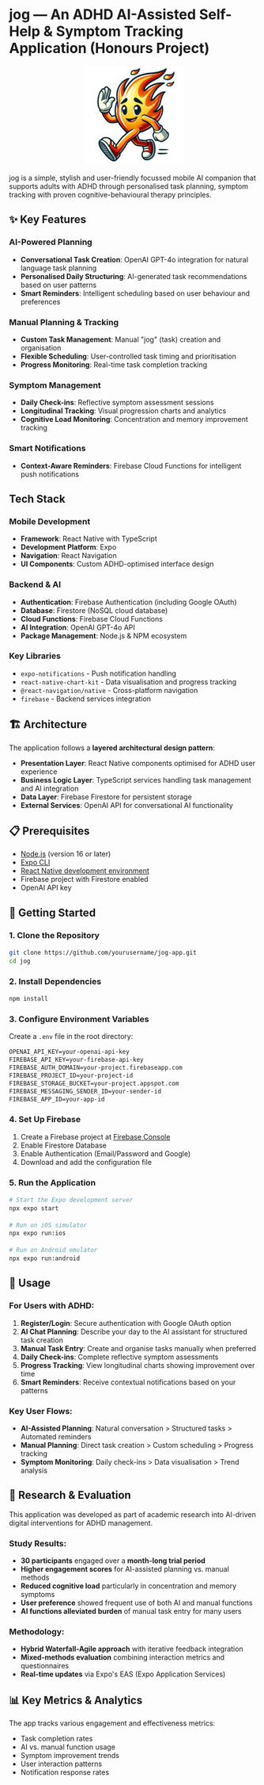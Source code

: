 # jog — An ADHD AI-Assisted Self-Help & Symptom Tracking Application (Honours Project)

<div align ="center">
 <img src="app/assets/images/jog-mascot.png" alt = "jog Logo" width="200">
</div>


jog is a simple, stylish and user-friendly focussed mobile AI companion that supports adults with ADHD through personalised task planning, symptom tracking with proven cognitive-behavioural therapy principles.

## ✨ Key Features

### AI-Powered Planning
- **Conversational Task Creation**: OpenAI GPT-4o integration for natural language task planning
- **Personalised Daily Structuring**: AI-generated task recommendations based on user patterns
- **Smart Reminders**: Intelligent scheduling based on user behaviour and preferences

### Manual Planning & Tracking
- **Custom Task Management**: Manual "jog" (task) creation and organisation
- **Flexible Scheduling**: User-controlled task timing and prioritisation
- **Progress Monitoring**: Real-time task completion tracking

### Symptom Management
- **Daily Check-ins**: Reflective symptom assessment sessions
- **Longitudinal Tracking**: Visual progression charts and analytics
- **Cognitive Load Monitoring**: Concentration and memory improvement tracking

### Smart Notifications
- **Context-Aware Reminders**: Firebase Cloud Functions for intelligent push notifications

## Tech Stack

### Mobile Development
- **Framework**: React Native with TypeScript
- **Development Platform**: Expo
- **Navigation**: React Navigation
- **UI Components**: Custom ADHD-optimised interface design

### Backend & AI
- **Authentication**: Firebase Authentication (including Google OAuth)
- **Database**: Firestore (NoSQL cloud database)
- **Cloud Functions**: Firebase Cloud Functions
- **AI Integration**: OpenAI GPT-4o API
- **Package Management**: Node.js & NPM ecosystem

### Key Libraries
- `expo-notifications` - Push notification handling
- `react-native-chart-kit` - Data visualisation and progress tracking
- `@react-navigation/native` - Cross-platform navigation
- `firebase` - Backend services integration

## 🏗 Architecture

The application follows a **layered architectural design pattern**:

- **Presentation Layer**: React Native components optimised for ADHD user experience
- **Business Logic Layer**: TypeScript services handling task management and AI integration
- **Data Layer**: Firebase Firestore for persistent storage
- **External Services**: OpenAI API for conversational AI functionality

## 📋 Prerequisites

- [Node.js](https://nodejs.org/) (version 16 or later)
- [Expo CLI](https://docs.expo.dev/get-started/installation/)
- [React Native development environment](https://reactnative.dev/docs/environment-setup)
- Firebase project with Firestore enabled
- OpenAI API key

## 🚀 Getting Started

### 1. Clone the Repository
```bash
git clone https://github.com/yourusername/jog-app.git
cd jog
```

### 2. Install Dependencies
```bash
npm install
```

### 3. Configure Environment Variables
Create a `.env` file in the root directory:
```env
OPENAI_API_KEY=your-openai-api-key
FIREBASE_API_KEY=your-firebase-api-key
FIREBASE_AUTH_DOMAIN=your-project.firebaseapp.com
FIREBASE_PROJECT_ID=your-project-id
FIREBASE_STORAGE_BUCKET=your-project.appspot.com
FIREBASE_MESSAGING_SENDER_ID=your-sender-id
FIREBASE_APP_ID=your-app-id
```

### 4. Set Up Firebase
1. Create a Firebase project at [Firebase Console](https://console.firebase.google.com/)
2. Enable Firestore Database
3. Enable Authentication (Email/Password and Google)
4. Download and add the configuration file

### 5. Run the Application
```bash
# Start the Expo development server
npx expo start

# Run on iOS simulator
npx expo run:ios

# Run on Android emulator
npx expo run:android
```

## 📱 Usage

### For Users with ADHD:
1. **Register/Login**: Secure authentication with Google OAuth option
2. **AI Chat Planning**: Describe your day to the AI assistant for structured task creation
3. **Manual Task Entry**: Create and organise tasks manually when preferred
4. **Daily Check-ins**: Complete reflective symptom assessments
5. **Progress Tracking**: View longitudinal charts showing improvement over time
6. **Smart Reminders**: Receive contextual notifications based on your patterns

### Key User Flows:
- **AI-Assisted Planning**: Natural conversation > Structured tasks > Automated reminders
- **Manual Planning**: Direct task creation > Custom scheduling > Progress tracking
- **Symptom Monitoring**: Daily check-ins > Data visualisation > Trend analysis

## 🔬 Research & Evaluation

This application was developed as part of academic research into AI-driven digital interventions for ADHD management.

### Study Results:
- **30 participants** engaged over a **month-long trial period**
- **Higher engagement scores** for AI-assisted planning vs. manual methods
- **Reduced cognitive load** particularly in concentration and memory symptoms
- **User preference** showed frequent use of both AI and manual functions
- **AI functions alleviated burden** of manual task entry for many users

### Methodology:
- **Hybrid Waterfall-Agile approach** with iterative feedback integration
- **Mixed-methods evaluation** combining interaction metrics and questionnaires
- **Real-time updates** via Expo's EAS (Expo Application Services)

## 📊 Key Metrics & Analytics

The app tracks various engagement and effectiveness metrics:
- Task completion rates
- AI vs. manual function usage
- Symptom improvement trends
- User interaction patterns
- Notification response rates


